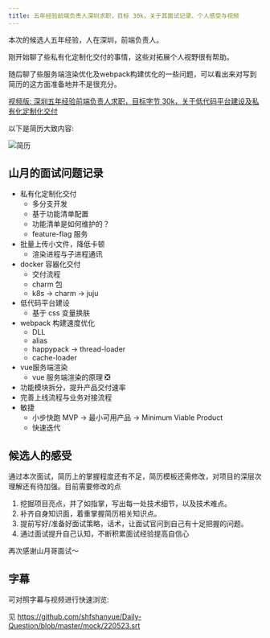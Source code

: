 ```yaml
---
title: 五年经验前端负责人深圳求职，目标 30k，关于其面试记录、个人感受与视频
---
```


本次的候选人五年经验，人在深圳，前端负责人。

刚开始聊了些私有化定制化交付的事情，这些对拓展个人视野很有帮助。

随后聊了些服务端渲染优化及webpack构建优化的一些问题，可以看出来对写到简历的这方面准备地并不是很充分。

[视频版: 深圳五年经验前端负责人求职，目标字节 30k，关于低代码平台建设及私有化定制化交付](https://www.bilibili.com/video/BV11U4y127Mo)

以下是简历大致内容:

![简历](https://p3-juejin.byteimg.com/tos-cn-i-k3u1fbpfcp/6c749a3e46d44129a9e767e2070d6155~tplv-k3u1fbpfcp-watermark.image?)

## 山月的面试问题记录

+ 私有化定制化交付
    + 多分支开发
    + 基于功能清单配置
    + 功能清单是如何维护的？
    + feature-flag 服务
+ 批量上传小文件，降低卡顿
    + 渲染进程与子进程通讯
+ docker 容器化交付
    + 交付流程
    + charm 包
    + k8s -> charm -> juju
+ 低代码平台建设
    + 基于 css 变量换肤
+ webpack 构建速度优化
    + DLL
    + alias
    + happypack -> thread-loader
    + cache-loader
+ vue服务端渲染
    + vue 服务端渲染的原理 ❎
+ 功能模块拆分，提升产品交付速率
+ 完善上线流程与业务对接流程
+ 敏捷
    + 小步快跑 MVP -> 最小可用产品 -> Minimum Viable Product
    + 快速迭代


## 候选人的感受

通过本次面试，简历上的掌握程度还有不足，简历模板还需修改，对项目的深层次理解还有待加强。目前需要修改的点

1. 挖掘项目亮点，并了如指掌，写出每一处技术细节，以及技术难点。
2. 补齐自身知识面，着重掌握简历相关知识点。
3. 提前写好/准备好面试策略，话术，让面试官问到自己有十足把握的问题。
4. 通过面试提升自己认知，不断积累面试经验提高自信心

再次感谢山月哥面试～

## 字幕

可对照字幕与视频进行快速浏览:

见 <https://github.com/shfshanyue/Daily-Question/blob/master/mock/220523.srt>

<subtitle :srt="$page.frontmatter.srt" b="https://www.bilibili.com/video/bv1K54y1f7ez" />
